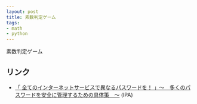 ```yaml
---
layout: post
title: 素数判定ゲーム
tags:
- math
- python
---
```

素数判定ゲーム

## リンク
- [「 全てのインターネットサービスで異なるパスワードを！ 」～　多くのパスワードを安全に管理するための具体策　～](http://www.ipa.go.jp/security/txt/2013/08outline.html) (IPA)


